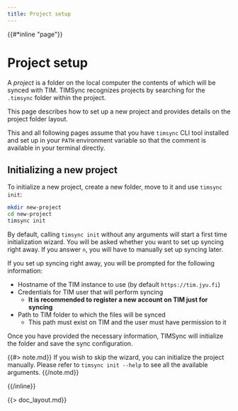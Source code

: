 ```yaml
---
title: Project setup
---
```


{{#*inline "page"}}

# Project setup

A *project* is a folder on the local computer the contents of which will be synced with 
TIM. TIMSync recognizes projects by searching for the `.timsync` folder within the project.

This page describes how to set up a new project and provides details on the project folder layout.

This and all following pages assume that you have `timsync` CLI tool installed
and set up in your `PATH` environment variable so that the comment is available
in your terminal directly.

## Initializing a new project

To initialize a new project, create a new folder, move to it and
use `timsync init`:

```bash
mkdir new-project
cd new-project
timsync init
```

By default, calling `timsync init` without any arguments will start
a first time initialization wizard. You will be asked whether you 
want to set up syncing right away. If you answer `n`, you will have 
to manually set up syncing later.

If you set up syncing right away, you will be prompted for the following information:

* Hostname of the TIM instance to use (by default `https://tim.jyu.fi`)
* Credentials for TIM user that will perform syncing
   * **It is recommended to register a new account on TIM just for syncing**
* Path to TIM folder to which the files will be synced
  * This path must exist on TIM and the user must have permission to it

Once you have provided the necessary information, TIMSync will initialize the folder and save the sync configuration.

{{#> note.md}}
If you wish to skip the wizard, you can initialize the project manually.
Please refer to `timsync init --help` to see all the available arguments.
{{/note.md}}

{{/inline}}

{{> doc_layout.md}}